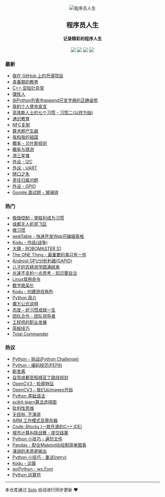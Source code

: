 <p align="center"><img alt="程序员人生" src="https://static.b3log.org/images/brand/solo-32.png"></p><h2 align="center">
程序员人生
</h2>

<h4 align="center">记录精彩的程序人生</h4>
<p align="center"><a title="程序员人生" target="_blank" href="https://github.com/cttmayi/solo-blog"><img src="https://img.shields.io/github/last-commit/cttmayi/solo-blog.svg?style=flat-square&color=FF9900"></a>
<a title="GitHub repo size in bytes" target="_blank" href="https://github.com/cttmayi/solo-blog"><img src="https://img.shields.io/github/repo-size/cttmayi/solo-blog.svg?style=flat-square"></a>
<a title="Solo Version" target="_blank" href="https://github.com/b3log/solo/releases"><img src="https://img.shields.io/badge/solo-3.6.5-f1e05a.svg?style=flat-square&color=blueviolet"></a>
<a title="Hits" target="_blank" href="https://github.com/b3log/hits"><img src="https://hits.b3log.org/cttmayi/solo-blog.svg"></a></p>

### 最新

* [我在 GitHub 上的开源项目](http://www.gcsjj.cn/my-github-repos)
* [青春期的教育](http://www.gcsjj.cn/articles/2019/10/19/1571498016475.html)
* [C++ 空指针异常](http://www.gcsjj.cn/articles/2019/10/18/1571413022943.html)
* [理性人](http://www.gcsjj.cn/articles/2019/10/18/1571400726892.html)
* [向Python列表中append可变字典的正确姿势](http://www.gcsjj.cn/articles/2019/10/13/1570969130237.html)
* [我的个人使命宣言](http://www.gcsjj.cn/articles/2019/10/13/1570901677508.html)
* [高效能人士的七个习惯 - 习惯二(以终为始)](http://www.gcsjj.cn/articles/2019/10/11/1570805821589.html)
* [通识教育](http://www.gcsjj.cn/articles/2019/10/10/1570637674848.html)
* [NFC复制](http://www.gcsjj.cn/articles/2019/10/08/1570547754593.html)
* [算术题产生器](http://www.gcsjj.cn/articles/2019/10/07/1570453936650.html)
* [我和我的祖国](http://www.gcsjj.cn/articles/2019/10/06/1570373448188.html)
* [概率 - 贝叶斯规则](http://www.gcsjj.cn/articles/2019/10/06/1570297476985.html)
* [概率与猜测](http://www.gcsjj.cn/articles/2019/10/05/1570289842198.html)
* [游三星堆](http://www.gcsjj.cn/articles/2019/10/04/1570199816478.html)
* [外设 - I2C](http://www.gcsjj.cn/articles/2019/09/28/1569640214065.html)
* [外设 - UART](http://www.gcsjj.cn/articles/2019/09/27/1569519091446.html)
* [随口之失](http://www.gcsjj.cn/articles/2019/09/25/1569423200177.html)
* [责任归属问题](http://www.gcsjj.cn/articles/2019/09/24/1569339187094.html)
* [外设 - GPIO](http://www.gcsjj.cn/articles/2019/09/22/1569159114298.html)
* [Google 面试题 - 玻璃球](http://www.gcsjj.cn/articles/2019/09/21/1568996649307.html)

### 热门

* [极限控制 - 使胜利成为习惯](http://www.gcsjj.cn/articles/2019/09/09/1568042197879.html)
* [成都无人机禁飞区](http://www.gcsjj.cn/articles/2019/05/17/1558108076449.html)
* [微习惯](http://www.gcsjj.cn/articles/2019/07/08/1562517585687.html)
* [webTable - 快速开发Web可编辑表格](http://www.gcsjj.cn/articles/2019/09/02/1567357261659.html)
* [Kodu - 作品(战争)](http://www.gcsjj.cn/articles/2019/04/07/1554627128535.html)
* [大疆 - ROBOMASTER S1](http://www.gcsjj.cn/articles/2019/07/08/1562598328197.html)
* [The ONE Thing - 最重要的事只有一件](http://www.gcsjj.cn/articles/2019/03/12/1552404036027.html)
* [Android GPU分析利器(GAPID)](http://www.gcsjj.cn/articles/2019/06/04/1559658578252.html)
* [儿子的农耕游学圆满结束](http://www.gcsjj.cn/articles/2019/05/08/1557248227122.html)
* [光速不变的一点思考 - 知识要自洽](http://www.gcsjj.cn/articles/2019/09/06/1567782094880.html)
* [Linux常用命令](http://www.gcsjj.cn/articles/2019/05/05/1557067926481.html)
* [数字痴呆化](http://www.gcsjj.cn/articles/2019/04/07/1554630747019.html)
* [Kodu - 创建游戏角色](http://www.gcsjj.cn/articles/2019/03/25/1553444108085.html)
* [Python 简介](http://www.gcsjj.cn/articles/2019/03/12/1552400067284.html)
* [魔方公式说明](http://www.gcsjj.cn/articles/2019/03/16/1552668588562.html)
* [态度 - 好习惯成就一生](http://www.gcsjj.cn/articles/2019/05/30/1559231685475.html)
* [团队合作 - 团队领导者](http://www.gcsjj.cn/articles/2019/08/08/1565200522672.html)
* [工程师的职业发展](http://www.gcsjj.cn/articles/2019/07/01/1561995082798.html)
* [简报技巧](http://www.gcsjj.cn/articles/2019/03/15/1552579837842.html)
* [Total Commander](http://www.gcsjj.cn/articles/2019/05/10/1557492943955.html)

### 热议

* [Python - 挑战(Python Challenge)](http://www.gcsjj.cn/articles/2019/04/20/1555741882461.html)
* [Python - 编码规范(PEP8)](http://www.gcsjj.cn/articles/2019/04/26/1556289234423.html)
* [断舍离](http://www.gcsjj.cn/articles/2019/04/16/1555351178363.html)
* [自驾成都至稻城亚丁路线规划](http://www.gcsjj.cn/articles/2019/07/09/1562684708796.html)
* [OpenCV3 - 轮廓特征](http://www.gcsjj.cn/articles/2019/04/02/1554137025226.html)
* [OpenCV3 - 我们从Images开始](http://www.gcsjj.cn/articles/2019/04/02/1554136797836.html)
* [Python 基础语法](http://www.gcsjj.cn/articles/2019/03/12/1552402976191.html)
* [scikit-learn算法选择图](http://www.gcsjj.cn/articles/2019/05/14/1557848255248.html)
* [批判性思维](http://www.gcsjj.cn/articles/2019/08/09/1565364655301.html)
* [无目标, 不演讲](http://www.gcsjj.cn/articles/2019/03/28/1553788311452.html)
* [ARM 工作模式及寄存器](http://www.gcsjj.cn/articles/2019/05/05/1557069558076.html)
* [Code::Blocks (一款开源的C++ IDE)](http://www.gcsjj.cn/articles/2019/06/07/1559921553296.html)
* [城市计算AI挑战赛 - 提交结果](http://www.gcsjj.cn/articles/2019/05/18/1558111076207.html)
* [Python 小技巧 - 遍历文件](http://www.gcsjj.cn/articles/2019/06/11/1560186159536.html)
* [Pandas - 配合Matplotlib绘制简单图表](http://www.gcsjj.cn/articles/2019/05/13/1557758228724.html)
* [演讲的本质是输出](http://www.gcsjj.cn/articles/2019/03/28/1553786472261.html)
* [Python 小技巧 - 重试(retry)](http://www.gcsjj.cn/articles/2019/05/10/1557417732914.html)
* [Kodu - 运算](http://www.gcsjj.cn/articles/2019/04/03/1554223619551.html)
* [wxPython - wx.Font](http://www.gcsjj.cn/articles/2019/06/20/1561042546449.html)
* [Python 运算符](http://www.gcsjj.cn/articles/2019/03/14/1552576273056.html)

---

本仓库通过 [Solo](https://github.com/b3log/solo) 自动进行同步更新 ❤️ 